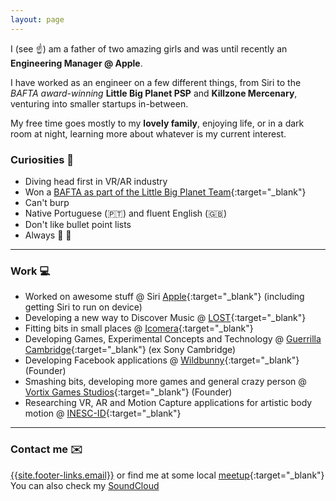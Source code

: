 ```yaml
---
layout: page
---
```


I (see :point_up:) am a father of two amazing girls and was until recently an **Engineering Manager @ Apple**.  

I have worked as an engineer on a few different things, from Siri to the 
_BAFTA award-winning_ **Little Big Planet PSP** and **Killzone Mercenary**, 
venturing into smaller startups in-between.

My free time goes mostly to my **lovely family**, enjoying life, or in a dark room at night,
learning more about whatever is my current interest.

### Curiosities 🌟

* Diving head first in VR/AR industry   
* Won a [BAFTA as part of the Little Big Planet Team](http://www.bafta.org/games/awards/2010-winners-nominees,2475,BA.html){:target="_blank"}
* Can't burp
* Native Portuguese (🇵🇹) and fluent English (🇬🇧)
* Don't like bullet point lists  
* Always 🔴 💊  

-----

### Work 💻

* Worked on awesome stuff @ Siri [Apple](https://www.apple.com/){:target="_blank"} (including getting Siri to run on device)  
* Developing a new way to Discover Music @
[LOST](http://lost.am/){:target="_blank"}
* Fitting bits in small places @ [Icomera](http://www.icomera.com/){:target="_blank"}
* Developing Games, Experimental Concepts and Technology @
[Guerrilla Cambridge](http://www.worldwidestudios.net/cambridge){:target="_blank"}
(ex Sony Cambridge)
* Developing Facebook applications @ [Wildbunny](http://wildbunny.co.uk/){:target="_blank"}
(Founder)
* Smashing bits, developing more games and general crazy person
@ [Vortix Games Studios](http://blog.vortixgames.com/){:target="_blank"} (Founder)
* Researching VR, AR and Motion Capture applications for artistic body motion @
[INESC-ID](http://www.inesc-id.pt/){:target="_blank"}

-----

### Contact me ✉️

[{{site.footer-links.email}}](mailto:{{site.footer-links.email}})
or find me at some local
[meetup](http://www.meetup.com/members/11995734/){:target="_blank"}  
You can also check my [SoundCloud](https://soundcloud.com/user2026704/tracks)
